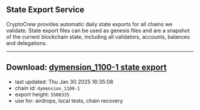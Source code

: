## State Export Service
CryptoCrew provides automatic daily state exports for all chains we validate. State export files can be used as genesis files and are a snapshot of the current blockchain state, including all validators, accounts, balances and delegations.

---
**Download: [dymension_1100-1 state export](https://dl-eu2.ccvalidators.com/SERVICE/dymension/dymension_1100-1_export_5508335.json)**
---

- last updated: Thu Jan 30 2025 16:35:08
- chain id: `dymension_1100-1`
- export height: `5508335`
- use for: airdrops, local tests, chain recovery
